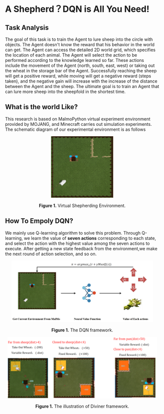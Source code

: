 # A Shepherd？DQN is All You Need!

## Task Analysis

The goal of this task is to train the Agent to lure sheep into the circle with objects. The Agent doesn't know the reward that his behavior in the world can get. The Agent can access the detailed 2D world grid, which specifies the location of each animal. The Agent will select the action to be performed according to the knowledge learned so far. These actions include the movement of the Agent (north, south, east, west) or taking out the wheat in the storage bar of the Agent. Successfully reaching the sheep will get a positive reward, while moving will get a negative reward (steps taken), and the negative gain will increase with the increase of the distance between the Agent and the sheep. The ultimate goal is to train an Agent that can lure more sheep into the sheepfold in the shortest time. 

## What is the world Like? 

This research is based on MalmoPython virtual experiment environment provided by MOJANG, and Minecraft carries out simulation experiments. The schematic diagram of our experimental environment is as follows

<p align="center">
<img src=".\.img/uTools_1641713915176.png" height = "200" alt="" align=center />
<br><br>
<b>Figure 1.</b> Virtual Shepherding Environment.
</p>

## How To Empoly DQN?

We mainly use Q-learning algorithm to solve this problem. Through Q-learning, we learn the value of **seven actions** corresponding to each state, and select the action with the highest value among the seven actions to execute. After getting a new state feedback from the environment,we  make the next round of action selection, and so on.
<p align="center">
<img src=".\.img/uTools_1641713987925.png" height = "200" alt="" align=center />
<br><br>
<b>Figure 1.</b> The DQN framework.
</p>
<p align="center">
<img src=".\.img/uTools_1641714117158.png" height = "200" alt="" align=center />
<br><br>
<b>Figure 1.</b> The illustration of Diviner framework.
</p>

